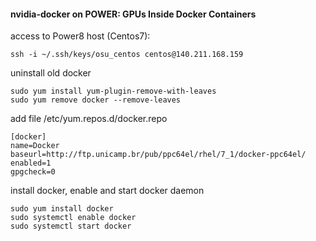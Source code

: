 #### nvidia-docker on POWER: GPUs Inside Docker Containers

access to Power8 host (Centos7):
```
ssh -i ~/.ssh/keys/osu_centos centos@140.211.168.159
```
uninstall old docker
```
sudo yum install yum-plugin-remove-with-leaves
sudo yum remove docker --remove-leaves

```
add file /etc/yum.repos.d/docker.repo
```
[docker]
name=Docker
baseurl=http://ftp.unicamp.br/pub/ppc64el/rhel/7_1/docker-ppc64el/
enabled=1
gpgcheck=0
```

install docker, enable and start docker daemon
```
sudo yum install docker
sudo systemctl enable docker
sudo systemctl start docker
```
